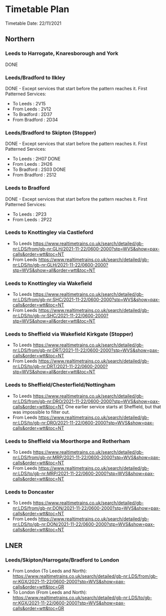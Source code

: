 # Timetable Plan
Timetable Date: 22/11/2021
## Northern
### Leeds to Harrogate, Knaresborough and York
DONE
### Leeds/Bradford to Ilkley
DONE - Except services that start before the pattern reaches it.
First Patterned Services:
- To Leeds : 2V15
- From Leeds : 2V12
- To Bradford : 2D37
- From Bradford : 2D34
### Leeds/Bradford to Skipton (Stopper)
DONE - Except services that start before the pattern reaches it.
First Patterned Services:
- To Leeds : 2H07 DONE
- From Leeds : 2H26
- To Bradford : 2S03 DONE
- From Bradford : 2S12
### Leeds to Bradford
DONE - Except services that start before the pattern reaches it.
First Patterned Services:
- To Leeds : 2P23
- From Leeds : 2P22
### Leeds to Knottingley via Castleford
- To Leeds
https://www.realtimetrains.co.uk/search/detailed/gb-nr:LDS/from/gb-nr:GLH/2021-11-22/0600-2000?stp=WVS&show=pax-calls&order=wtt&toc=NT
- From Leeds
https://www.realtimetrains.co.uk/search/detailed/gb-nr:LDS/to/gb-nr:GLH/2021-11-22/0600-2000?stp=WVS&show=all&order=wtt&toc=NT
### Leeds to Knottingley via Wakefield
- To Leeds
https://www.realtimetrains.co.uk/search/detailed/gb-nr:LDS/from/gb-nr:SHC/2021-11-22/0600-2000?stp=WVS&show=pax-calls&order=wtt&toc=NT
- From Leeds
https://www.realtimetrains.co.uk/search/detailed/gb-nr:LDS/to/gb-nr:SHC/2021-11-22/0600-2000?stp=WVS&show=all&order=wtt&toc=NT
### Leeds to Sheffield via Wakefield Kirkgate (Stopper)
- To Leeds
https://www.realtimetrains.co.uk/search/detailed/gb-nr:LDS/from/gb-nr:DRT/2021-11-22/0600-2000?stp=WVS&show=pax-calls&order=wtt&toc=NT
- From Leeds
https://www.realtimetrains.co.uk/search/detailed/gb-nr:LDS/to/gb-nr:DRT/2021-11-22/0600-2000?stp=WVS&show=all&order=wtt&toc=NT
### Leeds to Sheffield/Chesterfield/Nottingham
- To Leeds
https://www.realtimetrains.co.uk/search/detailed/gb-nr:LDS/from/gb-nr:DRO/2021-11-22/0600-2000?stp=WVS&show=pax-calls&order=wtt&toc=NT
One earlier service starts at Sheffield, but that was impossible to filter out.
- From Leeds
https://www.realtimetrains.co.uk/search/detailed/gb-nr:LDS/to/gb-nr:DRO/2021-11-22/0600-2000?stp=WVS&show=pax-calls&order=wtt&toc=NT
### Leeds to Sheffield via Moorthorpe and Rotherham
- To Leeds
https://www.realtimetrains.co.uk/search/detailed/gb-nr:LDS/from/gb-nr:MRP/2021-11-22/0600-2000?stp=WVS&show=pax-calls&order=wtt&toc=NT
- From Leeds
https://www.realtimetrains.co.uk/search/detailed/gb-nr:LDS/to/gb-nr:MRP/2021-11-22/0600-2000?stp=WVS&show=pax-calls&order=wtt&toc=NT
### Leeds to Doncaster
- To Leeds
https://www.realtimetrains.co.uk/search/detailed/gb-nr:LDS/from/gb-nr:DON/2021-11-22/0600-2000?stp=WVS&show=pax-calls&order=wtt&toc=NT
- From Leeds
https://www.realtimetrains.co.uk/search/detailed/gb-nr:LDS/to/gb-nr:DON/2021-11-22/0600-2000?stp=WVS&show=pax-calls&order=wtt&toc=NT

## LNER
### Leeds/Skipton/Harrogate/Bradford to London
- From London (To Leeds and North):
https://www.realtimetrains.co.uk/search/detailed/gb-nr:LDS/from/gb-nr:KGX/2021-11-22/0600-2000?stp=WVS&show=pax-calls&order=wtt&toc=GR
- To London (From Leeds and North):
https://www.realtimetrains.co.uk/search/detailed/gb-nr:LDS/to/gb-nr:KGX/2021-11-22/0600-2000?stp=WVS&show=pax-calls&order=wtt&toc=GR
